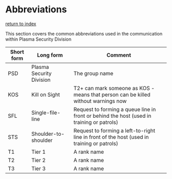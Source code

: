 # Abbreviations
[return to index](/README.md) 

This section covers the common abbreviations used in the communication within Plasma Security Division
 

**Short form**   | **Long form**            | **Comment**
---------------- | ------------------------ | -------
PSD              | Plasma Security Division | The group name
KOS              | Kill on Sight            | T2+ can mark someone as KOS - means that person can be killed without warnings now
SFL              | Single-file-line         | Request to forming a queue line in front or behind the host (used in training or patrols)
STS              | Shoulder-to-shoulder     | Request to forming a left-to-right line in front of the host (used in training or patrols)
T1               | Tier 1                   | A rank name
T2               | Tier 2                   | A rank name
T3               | Tier 3                   | A rank name
